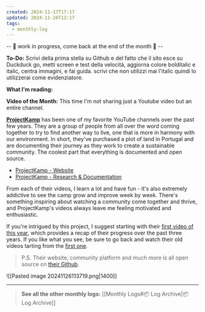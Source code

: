 ```yaml
---
created: 2024-11-17T17:17
updated: 2024-11-26T12:17
tags:
  - monthly-log
---
```

-- 🚧 work in progress, come back at the end of the month 🚧 --

**To-Do:** Scrivi della prima stella su Github e del fatto che il sito esce su Duckduck go, metti screen e test della velocità, aggiorna colore bolditalic e italic, centra immagini, e fai guida. scrivi che non utilizzi mai l'italic quindi lo utilizzerai come evidenziatore.

**What I'm reading:**

**Video of the Month:** This time I'm not sharing just a Youtube video but an entire channel.

**[ProjectKamp](https://www.youtube.com/@ProjectKamp)** has been one of my favorite YouTube channels over the past few years. They are a group of people from all over the word coming together to try to find another way to live, one that is more in harmony with our environment. In short, they've purchased a plot of land in Portugal and are documenting their journey as they work to create a sustainable community. The coolest part that everything is documented and open source.
- [ProjectKamp - Website](https://projectkamp.com/index.html)
- [ProjectKamp - Research & Documentation](https://community.projectkamp.com/research?sort=LatestUpdated) 

From each of their videos, I learn a lot and have fun - it's also extremely addictive to see the camp grow and improve week by week. There's something inspiring about watching a community come together and thrive, and ProjectKamp's videos always leave me feeling motivated and enthusiastic.

If you're intrigued by this project, I suggest starting with their [first video of this year](https://www.youtube.com/watch?v=vai5Uc_HC_A), which provides a recap of their progress over the past three years. If you like what you see, be sure to go back and watch their old videos tarting from the [first one](https://www.youtube.com/watch?v=Ub-I2m2PWAA).

>P.S. Their website, community platform and much more is all open source on [their Github](https://github.com/ONEARMY).

![[Pasted image 20241126113719.png|1400]]

---

>**See all the other monthly logs:** [[Monthly Logs#📦 Log Archive|📦 Log Archive]]
